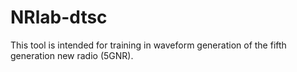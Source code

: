 # NRlab-dtsc
This tool is intended for training in waveform generation of the fifth generation new radio (5GNR).
